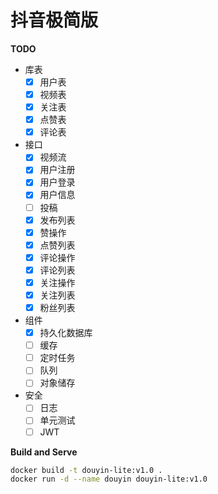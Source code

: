 # 抖音极简版

**TODO**

- 库表
  - [x] 用户表
  - [x] 视频表
  - [x] 关注表
  - [x] 点赞表
  - [x] 评论表
- 接口
  - [x] 视频流
  - [x] 用户注册
  - [x] 用户登录
  - [x] 用户信息
  - [ ] 投稿
  - [x] 发布列表
  - [x] 赞操作
  - [x] 点赞列表
  - [x] 评论操作
  - [x] 评论列表
  - [x] 关注操作
  - [x] 关注列表
  - [x] 粉丝列表
- 组件
  - [x] 持久化数据库
  - [ ] 缓存
  - [ ] 定时任务
  - [ ] 队列
  - [ ] 对象储存
- 安全
  - [ ] 日志
  - [ ] 单元测试
  - [ ] JWT

**Build and Serve**
```bash
docker build -t douyin-lite:v1.0 .
docker run -d --name douyin douyin-lite:v1.0
```
